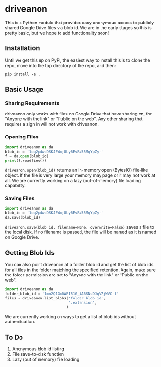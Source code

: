# driveanon
This is a Python module that provides easy anonymous access to publicly shared Google Drive files via blob id. We are in the early stages so this is pretty basic, but we hope to add functionality soon!

## Installation
Until we get this up on PyPI, the easiest way to install this is to clone the repo, move into the top directory of the repo, and then:
```
pip install -e .
```

## Basic Usage
### Sharing Requirements
driveanon only works with files on Google Drive that have sharing on, for "Anyone with the link" or "Public on the web". Any other sharing that requires a sign in will not work with driveanon.
### Opening Files
```python
import driveanon as da
blob_id = '1oq2pdwsDSKJEWmj8Ly6EvBv55MqYpZy-'
f = da.open(blob_id)
print(f.readline())
```
`driveanon.open(blob_id)` returns an in-memory open (BytesIO) file-like object. If the file is very large your memory may page or it may not work at all. We are currently working on a lazy (out-of-memory) file loading capability.
### Saving Files
```python
import driveanon as da
blob_id = '1oq2pdwsDSKJEWmj8Ly6EvBv55MqYpZy-'
da.save(blob_id)
```
`driveanon.save(blob_id, filename=None, overwrite=False)` saves a file to the local disk. If no filename is passed, the file will be named as it is named on Google Drive.

## Getting Blob Ids
You can also point driveanon at a folder blob id and get the list of blob ids for all tiles in the folder matching the specified extention. Again, make sure the folder permission are set to "Anyone with the link" or "Public on the web".
```python
import driveanon as da
folder_blob_id = '1mn2Q1Gm0WEI51G_1A6SNsDJqV7jWVC-f'
files = driveanon.list_blobs('folder_blob_id',
                             '.extension',
                            )
```
We are currently working on ways to get a list of blob ids without authentication.

## To Do
  1. Anonymous blob id listing
  2. File save-to-disk function
  3. Lazy (out of memory) file loading
